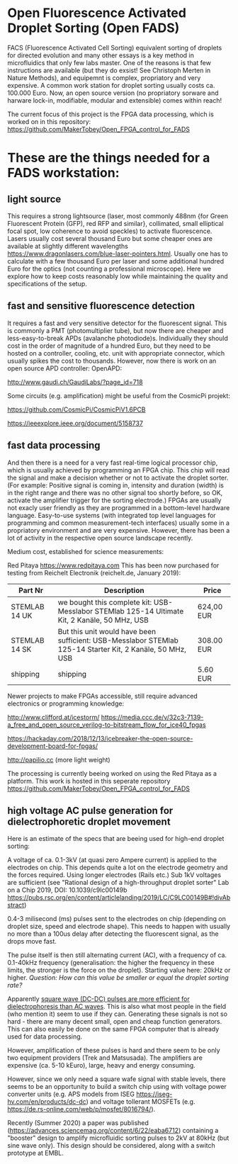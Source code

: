 # Open Fluorescence Activated Droplet Sorting (Open FADS)

FACS (Fluorescence Activated Cell Sorting) equivalent sorting of droplets for directed evolution and many other essays is a key method in microfluidics that only few labs master. One of the reasons is that few instructions are available (but they do exsist! See Christoph Merten in Nature Methods), and equipemnt is complex, propriatory and very expensive. A common work station for droplet sorting usually costs ca. 100.000 Euro. Now, an open source version (no propriatory sorware and harware lock-in, modifiable, modular and extensible) comes within reach! 

The current focus of this project is the FPGA data processing, which is worked on in this repository: https://github.com/MakerTobey/Open_FPGA_control_for_FADS


# These are the things needed for a FADS workstation:

## light source
This requires a strong lightsource (laser, most commonly 488nm {for Green Fluorescent Protein (GFP), red RFP and similar}, collimated, small elliptical focal spot, low coherence to avoid speckles) to activate fluorescence. Lasers usually cost several thousand Euro but some cheaper ones are available at slightly different wavelengths https://www.dragonlasers.com/blue-laser-pointers.html. Usually one has to calculate with a few thousand Euro per laser and some additional hundred Euro for the optics (not counting a professional microscope). Here we explore how to keep costs reasonably low while maintaining the quality and specifications of the setup.

## fast and sensitive fluorescence detection
It requires a fast and very sensitive detector for the fluorescent signal. This is commonly a PMT (photomultiplier tube), but now there are cheaper and less-easy-to-break APDs (avalanche photodiode)s. Individually they should cost in the order of magnitude of a hundred Euro, but they need to be hosted on a controller, cooling, etc. unit with appropriate connector, which usually spikes the cost to thousands. However, now there is work on an open source APD controller:
OpenAPD:

http://www.gaudi.ch/GaudiLabs/?page_id=718

Some circuits (e.g. amplification) might be useful from the CosmicPi projekt:

https://github.com/CosmicPi/CosmicPiV1.6PCB

https://ieeexplore.ieee.org/document/5158737


## fast data processing
And then there is a need for a very fast real-time logical processor chip, which is usually achieved by programming an FPGA chip. This chip will read the signal and make a decision whether or not to activate the droplet sorter. (For example: Positive signal is coming in, intensity and duration (width) is in the right range and there was no other signal too shortly before, so OK, activate the amplifier trigger for the sorting electrode.) FPGAs are usually not exacly user friendly as they are programmed in a bottom-level hardware language. Easy-to-use systems (with integrated top level languages for programming and common measurement-tech interfaces) usually some in a propriatory environment and are very expensive. However, there has been a lot of activity in the respective open source landscape recently.

Medium cost, established for science measurements:

Red Pitaya https://www.redpitaya.com This has been now purchased for testing from Reichelt Electronik (reichelt.de, January 2019):

Part Nr | Description | Price
--- | --- | ---
STEMLAB 14 UK | we bought this complete kit: USB-Messlabor STEMlab 125-14 Ultimate Kit, 2 Kanäle, 50 MHz, USB | 624,00 EUR 
STEMLAB 14 SK | But this unit would have been sufficient: USB-Messlabor STEMlab 125-14 Starter Kit, 2 Kanäle, 50 MHz, USB | 308.00 EUR
shipping | shipping | 5.60 EUR

Newer projects to make FPGAs accessible, still require advanced electronics or programming knowledge:

http://www.clifford.at/icestorm/ https://media.ccc.de/v/32c3-7139-a_free_and_open_source_verilog-to-bitstream_flow_for_ice40_fpgas

https://hackaday.com/2018/12/13/icebreaker-the-open-source-development-board-for-fpgas/

http://papilio.cc (more light weight)

The processing is currently beeing worked on using the Red Pitaya as a platform. This work is hosted in this seperate repository https://github.com/MakerTobey/Open_FPGA_control_for_FADS


## high voltage AC pulse generation for dielectrophoretic droplet movement

Here is an estimate of the specs that are beeing used for high-end droplet sorting:

A voltage of ca. 0.1-3kV (at quasi zero Ampere current) is applied to the electrodes on chip. This depends quite a lot on the electrode geometry and the forces required. Using longer electrodes (Rails etc.) Sub 1kV voltages are sufficient (see "Rational design of a high-throughput droplet sorter" Lab on a Chip 2019, DOI: 10.1039/c9lc00149b https://pubs.rsc.org/en/content/articlelanding/2019/LC/C9LC00149B#!divAbstract)

0.4-3 milisecond (ms) pulses sent to the electrodes on chip (depending on droplet size, speed and electrode shape). This needs to happen with usually no more than a 100us delay after detecting the fluorescent signal, as the drops move fast.

The pulse itself is then still alternating current (AC), with a frequency of ca. 0.1-40kHz frequency (generalisation: the higher the frequency in these limits, the stronger is the force on the droplet). Starting value here: 20kHz or higher. *Question: How can this value be smaller or equal the droplet sorting rate?*

Apparently [square wave (DC-DC) pulses are more efficient for dielectrophoresis than AC waves](https://www.google.com/url?sa=t&rct=j&q=&esrc=s&source=web&cd=2&cad=rja&uact=8&ved=2ahUKEwiIjt2c94HhAhWHZ1AKHfeSCYYQFjABegQIABAC&url=https%3A%2F%2Ftigerprints.clemson.edu%2Fcgi%2Fviewcontent.cgi%3Farticle%3D1016%26context%3Dmecheng_pubs&usg=AOvVaw1J-VG6QFMguafNriVgkh64). This is also what most people in the field (who mention it) seem to use if they can. Generating these signals is not so hard - there are many decent small, open and cheap function generators. This can also easily be done on the same FPGA computer that is already used for data processing.

However, amplification of these pulses is hard and there seem to be only two equipment providers (Trek and Matsusada). The amplifiers are expensive (ca. 5-10 kEuro), large, heavy and energy consuming.

However, since we only need a square wafe signal with stable levels, there seems to be an opportunity to build a switch chip using with voltage power converter units (e.g. APS models from ISEG https://iseg-hv.com/en/products/dc-dc) and voltage tollerant MOSFETs (e.g. https://de.rs-online.com/web/p/mosfet/8016794/).

Recently (Summer 2020) a paper was published (https://advances.sciencemag.org/content/6/22/eaba6712) containing a "booster" design to amplify microfluidic sorting pulses to 2kV at 80kHz (but sine wave only). This design should be considered, along with a switch prototype at EMBL.
